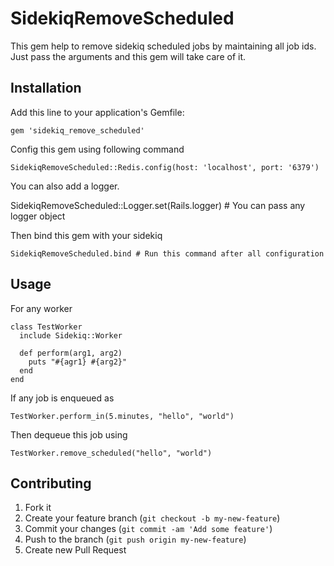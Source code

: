 # SidekiqRemoveScheduled

This gem help to remove sidekiq scheduled jobs by maintaining all job ids. Just pass the arguments and this gem will take care of it.


## Installation

Add this line to your application's Gemfile:

    gem 'sidekiq_remove_scheduled'

Config this gem using following command

    SidekiqRemoveScheduled::Redis.config(host: 'localhost', port: '6379')

You can also add a logger.

  SidekiqRemoveScheduled::Logger.set(Rails.logger) # You can pass any logger object

Then bind this gem with your sidekiq

    SidekiqRemoveScheduled.bind # Run this command after all configuration


## Usage

For any worker

    class TestWorker
      include Sidekiq::Worker

      def perform(arg1, arg2)
        puts "#{agr1} #{arg2}"
      end
    end

If any job is enqueued as

    TestWorker.perform_in(5.minutes, "hello", "world")

Then dequeue this job using

    TestWorker.remove_scheduled("hello", "world")


## Contributing

1. Fork it
2. Create your feature branch (`git checkout -b my-new-feature`)
3. Commit your changes (`git commit -am 'Add some feature'`)
4. Push to the branch (`git push origin my-new-feature`)
5. Create new Pull Request
